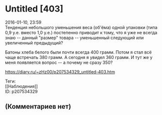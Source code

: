 Untitled [403]
==============

  
2016-01-10, 23:59  
 Тенденция небольшого уменьшения веса (об'ёма) одной упаковки (типа 0,9 у.е. вместо 1,0 у.е.) постепенно приводит к тому, что я уже не всегда знаю -- данный "размер" товара -- уменьшенный следующий или увеличенный предыдущий?   
   
 Батоны хлеба белого были почти всегда 400 грамм. Потом я стал всё чаще встречать 380 грамм. А сегодня я увидел 360 грамм. И тут же у меня появляется вопрос -- а почему не сразу 350?   
  
<https://diary.ru/~zHz00/p207534329_untitled-403.htm>  
  
Теги:  
[[Наблюдения]]  
ID: p207534329  


(Комментариев нет)
------------------